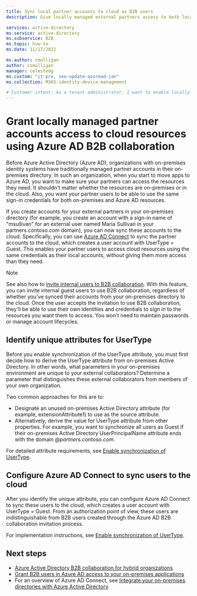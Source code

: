 ```yaml
---
title: Sync local partner accounts to cloud as B2B users
description: Give locally managed external partners access to both local and cloud resources using the same credentials with Azure AD B2B collaboration.

services: active-directory
ms.service: active-directory
ms.subservice: B2B
ms.topic: how-to
ms.date: 11/17/2022

ms.author: cmulligan
author: csmulligan
manager: celestedg
ms.custom: "it-pro, seo-update-azuread-jan"
ms.collection: M365-identity-device-management

# Customer intent: As a tenant administrator, I want to enable locally-managed external partners' access to both local and cloud resources via the Azure AD B2B collaboration.
---
```


# Grant locally managed partner accounts access to cloud resources using Azure AD B2B collaboration

Before Azure Active Directory (Azure AD), organizations with on-premises identity systems have traditionally managed partner accounts in their on-premises directory. In such an organization, when you start to move apps to Azure AD, you want to make sure your partners can access the resources they need. It shouldn't matter whether the resources are on-premises or in the cloud. Also, you want your partner users to be able to use the same sign-in credentials for both on-premises and Azure AD resources. 

If you create accounts for your external partners in your on-premises directory (for example, you create an account with a sign-in name of "msullivan" for an external user named Maria Sullivan in your partners.contoso.com domain), you can now sync these accounts to the cloud. Specifically, you can use [Azure AD Connect](../hybrid/whatis-azure-ad-connect.md) to sync the partner accounts to the cloud, which creates a user account with UserType = Guest. This enables your partner users to access cloud resources using the same credentials as their local accounts, without giving them more access than they need.

> [!NOTE]
> See also how to [invite internal users to B2B collaboration](invite-internal-users.md). With this feature, you can invite internal guest users to use B2B collaboration, regardless of whether you've synced their accounts from your on-premises directory to the cloud. Once the user accepts the invitation to use B2B collaboration, they'll be able to use their own identities and credentials to sign in to the resources you want them to access. You won’t need to maintain passwords or manage account lifecycles.

## Identify unique attributes for UserType

Before you enable synchronization of the UserType attribute, you must first decide how to derive the UserType attribute from on-premises Active Directory. In other words, what parameters in your on-premises environment are unique to your external collaborators? Determine a parameter that distinguishes these external collaborators from members of your own organization.

Two common approaches for this are to:

- Designate an unused on-premises Active Directory attribute (for example, extensionAttribute1) to use as the source attribute. 
- Alternatively, derive the value for UserType attribute from other properties. For example, you want to synchronize all users as Guest if their on-premises Active Directory UserPrincipalName attribute ends with the domain *\@partners.contoso.com*.
 
For detailed attribute requirements, see [Enable synchronization of UserType](../hybrid/how-to-connect-sync-change-the-configuration.md#enable-synchronization-of-usertype). 

## Configure Azure AD Connect to sync users to the cloud

After you identify the unique attribute, you can configure Azure AD Connect to sync these users to the cloud, which creates a user account with UserType = Guest. From an authorization point of view, these users are indistinguishable from B2B users created through the Azure AD B2B collaboration invitation process.

For implementation instructions, see [Enable synchronization of UserType](../hybrid/how-to-connect-sync-change-the-configuration.md#enable-synchronization-of-usertype).

## Next steps

- [Azure Active Directory B2B collaboration for hybrid organizations](hybrid-organizations.md)
- [Grant B2B users in Azure AD access to your on-premises applications](hybrid-cloud-to-on-premises.md)
- For an overview of Azure AD Connect, see [Integrate your on-premises directories with Azure Active Directory](../hybrid/whatis-hybrid-identity.md).

